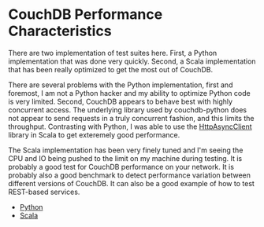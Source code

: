 CouchDB Performance Characteristics
===================================

There are two implementation of test suites here. First, a Python implementation that was done very quickly. Second, a Scala implementation that has been really optimized to get the most out of CouchDB. 

There are several problems with the Python implementation, first and foremost, I am not a Python hacker and my ability to optimize Python code is very limited. Second, CouchDB appears to behave best with highly concurrent access. The underlying library used by couchdb-python does not appear to send requests in a truly concurrent fashion, and this limits the throughput. Contrasting with Python, I was able to use the [HttpAsyncClient](http://hc.apache.org/httpcomponents-asyncclient-dev/index.html) library in Scala to get exteremely good performance.

The Scala implementation has been very finely tuned and I'm seeing the CPU and IO being pushed to the limit on my machine during testing. It is probably a good test for CouchDB performance on your network. It is probably also a good benchmark to detect performance variation between different versions of CouchDB. It can also be a good example of how to test REST-based services.

* [Python](/tree/master/python)
* [Scala](/tree/master/scala)

